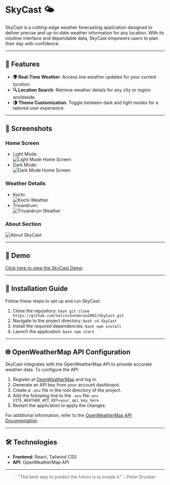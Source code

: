 # SkyCast 🌤️

SkyCast is a cutting-edge weather forecasting application designed to deliver precise and up-to-date weather information for any location. With its intuitive interface and dependable data, SkyCast empowers users to plan their day with confidence.

---

## 🌟 Features

- **🌍 Real-Time Weather**: Access live weather updates for your current location.
- **🔍 Location Search**: Retrieve weather details for any city or region worldwide.
- **🌗 Theme Customization**: Toggle between dark and light modes for a tailored user experience.

---

## 📸 Screenshots

### Home Screen
- Light Mode:  
    ![Light Mode Home Screen](screenshots/light.png)
- Dark Mode:  
    ![Dark Mode Home Screen](screenshots/dark.png)

### Weather Details
- Kochi:  
    ![Kochi Weather](screenshots/kochi.png)
- Trivandrum:  
    ![Trivandrum Weather](screenshots/tvm.png)

### About Section
![About SkyCast](screenshots/about.png)

---

## 🎥 Demo

[Click here to view the SkyCast Demo](screenshots/Screenrecord.webm)

---

## 🚀 Installation Guide

Follow these steps to set up and run SkyCast:

1. Clone the repository:
        ```bash
        git clone https://github.com/SaliniSundaran2002/SkyCast.git
        ```
2. Navigate to the project directory:
        ```bash
        cd SkyCast
        ```
3. Install the required dependencies:
        ```bash
        npm install
        ```
4. Launch the application:
        ```bash
        npm start
        ```

---

## 🌐 OpenWeatherMap API Configuration

SkyCast integrates with the OpenWeatherMap API to provide accurate weather data. To configure the API:

1. Register at [OpenWeatherMap](https://openweathermap.org/) and log in.
2. Generate an API key from your account dashboard.
3. Create a `.env` file in the root directory of the project.
4. Add the following line to the `.env` file:
        ```env
        VITE_WEATHER_API_KEY=your_api_key_here
        ```
5. Restart the application to apply the changes.

For additional information, refer to the [OpenWeatherMap API Documentation](https://openweathermap.org/api).

---

## 🛠️ Technologies

- **Frontend**: React, Tailwind CSS
- **API**: OpenWeatherMap API

---

> "The best way to predict the future is to create it." – Peter Drucker
